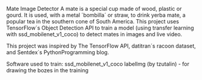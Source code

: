 Mate Image Detector
A mate is a special cup made of wood, plastic or gourd. It is used, with a metal ´bombilla´ or straw, to drink yerba mate, a popular tea in the southern cone of South America. This project uses TensorFlow´s Object Detection API to train a model (using transfer learning with ssd_mobilenet_v1_coco) to detect mates in images and live video.

This project was inspired by The TensorFlow API, datitran´s racoon dataset, and Sentdex´s PythonProgramming blog.

Software used to train:
ssd_mobilenet_v1_coco
labelImg (by tzutalin) - for drawing the bozes in the training

